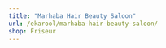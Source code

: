 ```yaml
---
title: "Marhaba Hair Beauty Saloon"
url: /ekarool/marhaba-hair-beauty-saloon/
shop: Friseur
---
```

